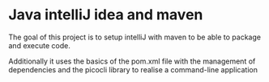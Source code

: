 # Java intelliJ idea and maven
The goal of this project is to setup intelliJ with maven 
to be able to package and execute code.

Additionally it uses the basics of the pom.xml file with the management
of dependencies and the picocli library to realise a command-line application 